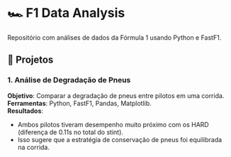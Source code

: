 # 🏎 F1 Data Analysis

Repositório com análises de dados da Fórmula 1 usando Python e FastF1.

## 📂 Projetos

### 1. Análise de Degradação de Pneus
**Objetivo**: Comparar a degradação de pneus entre pilotos em uma corrida.  
**Ferramentas**: Python, FastF1, Pandas, Matplotlib.  
**Resultados**:  
- Ambos pilotos tiveram desempenho muito próximo com os HARD (diferença de 0.11s no total do stint).
- Isso sugere que a estratégia de conservação de pneus foi equilibrada na corrida.
